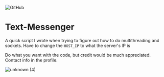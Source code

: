![GitHub](https://img.shields.io/github/license/hunar4321/life_code)

# Text-Messenger
A quick script I wrote when trying to figure out how to do multithreading and sockets. Have to change the ```HOST_IP``` to what the server's IP is 

Do what you want with the code, but credit would be much appreciated. Contact info in the profile.

![unknown (4)](https://user-images.githubusercontent.com/96934612/198779816-3ba5cd88-243b-4ed0-bec5-c22bd61cc47e.png)
